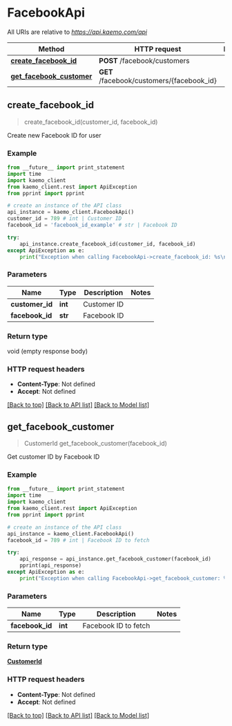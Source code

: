 # FacebookApi

All URIs are relative to *https://api.kaemo.com/api*

Method | HTTP request | Description
------------- | ------------- | -------------
[**create_facebook_id**](#create_facebook_id) | **POST** /facebook/customers | 
[**get_facebook_customer**](#get_facebook_customer) | **GET** /facebook/customers/{facebook_id} | 


## **create_facebook_id**
> create_facebook_id(customer_id, facebook_id)



Create new Facebook ID for user

### Example 
```python
from __future__ import print_statement
import time
import kaemo_client
from kaemo_client.rest import ApiException
from pprint import pprint

# create an instance of the API class
api_instance = kaemo_client.FacebookApi()
customer_id = 789 # int | Customer ID
facebook_id = 'facebook_id_example' # str | Facebook ID

try: 
    api_instance.create_facebook_id(customer_id, facebook_id)
except ApiException as e:
    print("Exception when calling FacebookApi->create_facebook_id: %s\n" % e)
```

### Parameters

Name | Type | Description  | Notes
------------- | ------------- | ------------- | -------------
 **customer_id** | **int**| Customer ID | 
 **facebook_id** | **str**| Facebook ID | 

### Return type

void (empty response body)

### HTTP request headers

 - **Content-Type**: Not defined
 - **Accept**: Not defined

[[Back to top]](#) [[Back to API list]](#documentation-for-api-endpoints) [[Back to Model list]](#documentation-for-models)

## **get_facebook_customer**
> CustomerId get_facebook_customer(facebook_id)



Get customer ID by Facebook ID

### Example 
```python
from __future__ import print_statement
import time
import kaemo_client
from kaemo_client.rest import ApiException
from pprint import pprint

# create an instance of the API class
api_instance = kaemo_client.FacebookApi()
facebook_id = 789 # int | Facebook ID to fetch

try: 
    api_response = api_instance.get_facebook_customer(facebook_id)
    pprint(api_response)
except ApiException as e:
    print("Exception when calling FacebookApi->get_facebook_customer: %s\n" % e)
```

### Parameters

Name | Type | Description  | Notes
------------- | ------------- | ------------- | -------------
 **facebook_id** | **int**| Facebook ID to fetch | 

### Return type

[**CustomerId**](#CustomerId)

### HTTP request headers

 - **Content-Type**: Not defined
 - **Accept**: Not defined

[[Back to top]](#) [[Back to API list]](#documentation-for-api-endpoints) [[Back to Model list]](#documentation-for-models)

